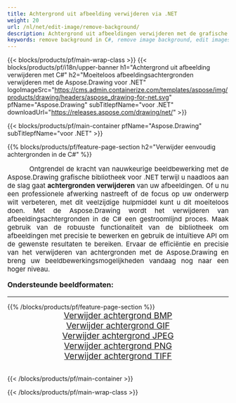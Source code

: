 ```yaml
---
title: Achtergrond uit afbeelding verwijderen via .NET
weight: 20
url: /nl/net/edit-image/remove-background/
description: Achtergrond uit afbeeldingen verwijderen met de grafische bibliotheek Aspose.Drawing voor .NET (C#)
keywords: remove background in C#, remove image background, edit images in C#, graphic library voor .NET, remove background from images
---
```


{{< blocks/products/pf/main-wrap-class >}}
{{< blocks/products/pf/i18n/upper-banner h1="Achtergrond uit afbeelding verwijderen met C#" h2="Moeiteloos afbeeldingsachtergronden verwijderen met de Aspose.Drawing voor .NET" logoImageSrc="https://cms.admin.containerize.com/templates/aspose/img/products/drawing/headers/aspose_drawing-for-net.svg" pfName="Aspose.Drawing" subTitlepfName="voor .NET" downloadUrl="https://releases.aspose.com/drawing/net/" >}}

{{< blocks/products/pf/main-container pfName="Aspose.Drawing" subTitlepfName="voor .NET" >}}

{{% blocks/products/pf/feature-page-section  h2="Verwijder eenvoudig achtergronden in de C#" %}}
<p align="justify" style="text-indent:50px;font-size:15px;">
Ontgrendel de kracht van nauwkeurige beeldbewerking met de Aspose.Drawing grafische bibliotheek voor .NET terwijl u naadloos aan de slag gaat <b>achtergronden verwijderen</b> van uw afbeeldingen. Of u nu een professionele afwerking nastreeft of de focus op uw onderwerp wilt verbeteren, met dit veelzijdige hulpmiddel kunt u dit moeiteloos doen. Met de Aspose.Drawing wordt het verwijderen van afbeeldingsachtergronden in de C# een gestroomlijnd proces. Maak gebruik van de robuuste functionaliteit van de bibliotheek om afbeeldingen met precisie te bewerken en gebruik de intuïtieve API om de gewenste resultaten te bereiken. Ervaar de efficiëntie en precisie van het verwijderen van achtergronden met de Aspose.Drawing en breng uw beeldbewerkingsmogelijkheden vandaag nog naar een hoger niveau.</p>

<h3 style="margin-top:16px;">
Ondersteunde beeldformaten:
</h3>

<hr/>
{{% /blocks/products/pf/feature-page-section %}}
<div class="container-fluid productfamilypage bg-gray">
    <div class="convertypes bg-gray agp-content section">
        <div class="container">
		    <div class="row other-converters" style="font-size: 19px;text-align:center;">
		        <div class='col-md-3 other-converter remove-lp remove-rp'><a href="bmp/" style="padding:15px;">Verwijder achtergrond BMP</a></div>
                <div class='col-md-3 other-converter remove-lp remove-rp'><a href="gif/" style="padding:15px;">Verwijder achtergrond GIF</a></div>
                <div class='col-md-3 other-converter remove-lp remove-rp'><a href="jpeg/" style="padding:15px;">Verwijder achtergrond JPEG</a></div>
                <div class='col-md-3 other-converter remove-lp remove-rp'><a href="png/" style="padding:15px;">Verwijder achtergrond PNG</a></div>
                <div class='col-md-3 other-converter remove-lp remove-rp'><a href="tiff/" style="padding:15px;">Verwijder achtergrond TIFF</a></div>
            </div>
        </div>
    </div>
</div>
<br/>

{{< /blocks/products/pf/main-container >}}

{{< /blocks/products/pf/main-wrap-class >}}
